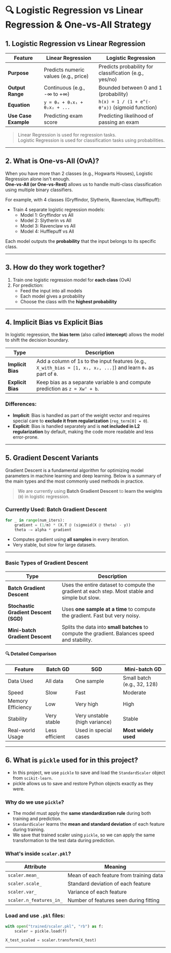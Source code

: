 
# 🔍 Logistic Regression vs Linear Regression & One-vs-All Strategy

## 1. Logistic Regression vs Linear Regression

| Feature              | Linear Regression                      | Logistic Regression                                |
|----------------------|----------------------------------------|----------------------------------------------------|
| **Purpose**          | Predicts numeric values (e.g., price)  | Predicts probability for classification (e.g., yes/no) |
| **Output Range**     | Continuous (e.g., -∞ to +∞)            | Bounded between 0 and 1 (probability)              |
| **Equation**         | `y = θ₀ + θ₁x₁ + θ₂x₂ + ...`           | `h(x) = 1 / (1 + e^(-θᵀx))` (sigmoid function)     |
| **Use Case Example** | Predicting exam score                 | Predicting likelihood of passing an exam           |

> Linear Regression is used for regression tasks.  
> Logistic Regression is used for classification tasks using probabilities.

---

## 2. What is One-vs-All (OvA)?

When you have more than 2 classes (e.g., Hogwarts Houses), Logistic Regression alone isn't enough.  
**One-vs-All (or One-vs-Rest)** allows us to handle multi-class classification using multiple binary classifiers.

For example, with 4 classes (Gryffindor, Slytherin, Ravenclaw, Hufflepuff):

- Train 4 separate logistic regression models:
  - Model 1: Gryffindor vs All
  - Model 2: Slytherin vs All
  - Model 3: Ravenclaw vs All
  - Model 4: Hufflepuff vs All

Each model outputs the **probability** that the input belongs to its specific class.

---

## 3. How do they work together?

1. Train one logistic regression model for **each class** (OvA)  
2. For prediction:
   - Feed the input into all models  
   - Each model gives a probability  
   - Choose the class with the **highest probability**

---

## 4. Implicit Bias vs Explicit Bias

In logistic regression, the **bias term** (also called **intercept**) allows the model to shift the decision boundary.

| Type              | Description                                                                 |
|-------------------|-----------------------------------------------------------------------------|
| **Implicit Bias** | Add a column of 1s to the input features (e.g., `X_with_bias = [1, x₁, x₂, ...]`) and learn `θ₀` as part of `θ`. |
| **Explicit Bias** | Keep bias as a separate variable `b` and compute prediction as `z = Xwᵀ + b`. |

### Differences:
- **Implicit**: Bias is handled as part of the weight vector and requires special care to **exclude it from regularization** (`reg_term[0] = 0`).
- **Explicit**: Bias is handled separately and is **not included in L2 regularization** by default, making the code more readable and less error-prone.

---

## 5. Gradient Descent Variants

Gradient Descent is a fundamental algorithm for optimizing model parameters in machine learning and deep learning. Below is a summary of the main types and the most commonly used methods in practice.

> We are currently using **Batch Gradient Descent** to **learn the weights** (`θ`) in logistic regression.


### Currently Used: **Batch Gradient Descent**
```python
for _ in range(num_iters):
    gradient = (1/m) * (X.T @ (sigmoid(X @ theta) - y))
    theta -= alpha * gradient
```

- Computes gradient using **all samples** in every iteration.
- Very stable, but slow for large datasets.

---

### Basic Types of Gradient Descent

| Type                        | Description |
|-----------------------------|-------------|
| **Batch Gradient Descent**  | Uses the entire dataset to compute the gradient at each step. Most stable and simple but slow. |
| **Stochastic Gradient Descent (SGD)** | Uses **one sample at a time** to compute the gradient. Fast but very noisy. |
| **Mini-batch Gradient Descent** | Splits the data into **small batches** to compute the gradient. Balances speed and stability. |

#### 🔍 Detailed Comparison

| Feature           | Batch GD               | SGD                     | Mini-batch GD            |
|-------------------|------------------------|--------------------------|---------------------------|
| Data Used         | All data               | One sample               | Small batch (e.g., 32, 128) |
| Speed             | Slow                   | Fast                     | Moderate                  |
| Memory Efficiency | Low                    | Very high                | High                      |
| Stability         | Very stable            | Very unstable (high variance) | Stable                |
| Real-world Usage  | Less efficient        |  Used in special cases  |  **Most widely used**    |


---

## 6. What is `pickle` used for in this project?

- In this project, we use `pickle` to save and load the `StandardScaler` object from `scikit-learn`.
- pickle allows us to save and restore Python objects exactly as they were.

### Why do we use `pickle`?
- The model must apply the **same standardization rule** during both training and prediction.
- `StandardScaler` learns the **mean and standard deviation** of each feature during training.
- We save that trained scaler using `pickle`, so we can apply the same transformation to the test data during prediction.

### What's inside `scaler.pkl`?

| Attribute              | Meaning                                         |
|------------------------|--------------------------------------------------|
| `scaler.mean_`         | Mean of each feature from training data          |
| `scaler.scale_`        | Standard deviation of each feature               |
| `scaler.var_`          | Variance of each feature                         |
| `scaler.n_features_in_`| Number of features seen during fitting           |

### Load and use `.pkl` files:

```python
with open("trained/scaler.pkl", "rb") as f:
    scaler = pickle.load(f)

X_test_scaled = scaler.transform(X_test)
```

---
